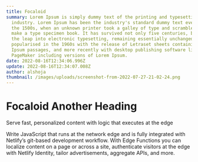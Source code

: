 ```yaml
---
title: Focaloid
summary: Lorem Ipsum is simply dummy text of the printing and typesetting
  industry. Lorem Ipsum has been the industry's standard dummy text ever since
  the 1500s, when an unknown printer took a galley of type and scrambled it to
  make a type specimen book. It has survived not only five centuries, but also
  the leap into electronic typesetting, remaining essentially unchanged. It was
  popularised in the 1960s with the release of Letraset sheets containing Lorem
  Ipsum passages, and more recently with desktop publishing software like Aldus
  PageMaker including versions of Lorem Ipsum.
date: 2022-08-16T12:34:06.996Z
update: 2022-08-16T12:34:07.008Z
author: alshoja
thumbnail: /images/uploads/screenshot-from-2022-07-27-21-02-24.png
---
```

# **Focaloid Another Heading**

Serve fast, personalized content with logic that executes at the edge

Write JavaScript that runs at the network edge and is fully integrated with Netlify’s git-based development workflow. With Edge Functions you can localize content on a page or across a site, authenticate visitors at the edge with Netlify Identity, tailor advertisements, aggregate APIs, and more.